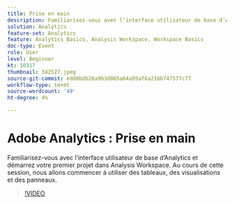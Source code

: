 ```yaml
---
title: Prise en main
description: Familiarisez-vous avec l’interface utilisateur de base d’Analytics et démarrez votre premier projet dans Analysis Workspace.
solution: Analytics
feature-set: Analytics
feature: Analytics Basics, Analysis Workspace, Workspace Basics
doc-type: Event
role: User
level: Beginner
kt: 10317
thumbnail: 342527.jpeg
source-git-commit: edd0bdb28a9b3d065a64a95af6a216b747577c77
workflow-type: tm+mt
source-wordcount: '49'
ht-degree: 4%

---
```


# Adobe Analytics : Prise en main

Familiarisez-vous avec l’interface utilisateur de base d’Analytics et démarrez votre premier projet dans Analysis Workspace. Au cours de cette session, nous allons commencer à utiliser des tableaux, des visualisations et des panneaux.

>[!VIDEO](https://video.tv.adobe.com/v/342527/?quality=12&learn=on)
